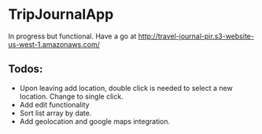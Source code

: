 # TripJournalApp

In progress but functional. Have a go at http://travel-journal-pir.s3-website-us-west-1.amazonaws.com/

## Todos:

 - Upon leaving add location, double click is needed to select a new location. Change to single click.
 - Add edit functionality
 - Sort list array by date.
 - Add geolocation and google maps integration. 



